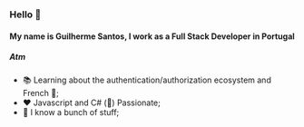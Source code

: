 ### Hello 👋

#### My name is Guilherme Santos, I work as a Full Stack Developer in Portugal

##### Atm

- :books: Learning about the authentication/authorization ecosystem and French 🥖;
- :heart: Javascript and C# (🤨) Passionate;
- :robot: I know a bunch of stuff;
  
